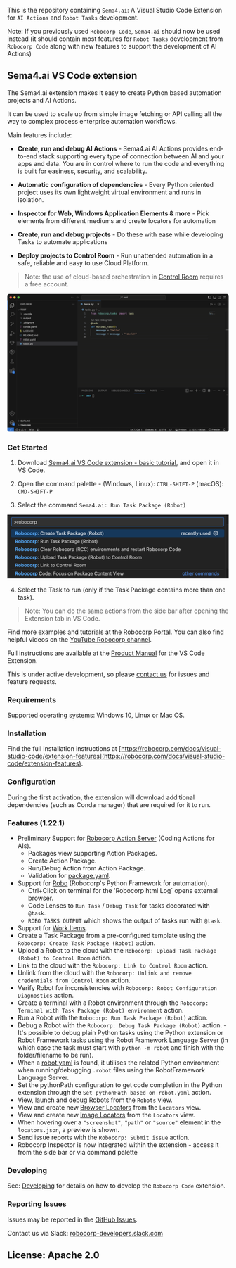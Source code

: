This is the repository containing `Sema4.ai`: A Visual Studio Code Extension for `AI Actions` and `Robot Tasks` development.

Note: If you previously used `Robocorp Code`, `Sema4.ai` should now be used instead (it should contain most features
for `Robot Tasks` development from `Robocorp Code` along with new features to support the development of AI Actions)

## Sema4.ai VS Code extension

The Sema4.ai extension makes it easy to create Python based automation projects and AI Actions.

It can be used to scale up from simple image fetching or API calling all the way to complex process enterprise automation workflows.

Main features include:

-   **Create, run and debug AI Actions** - Sema4.ai AI Actions provides end-to-end stack supporting every type of connection between AI and your apps and data. You are in control where to run the code and everything is built for easiness, security, and scalability. 

-   **Automatic configuration of dependencies** - Every Python oriented project uses its own lightweight virtual environment and runs in isolation.

-   **Inspector for Web, Windows Application Elements & more** - Pick elements from different mediums and create locators for automation

-   **Create, run and debug projects** - Do these with ease while developing Tasks to automate applications

-   **Deploy projects to Control Room** - Run unattended automation in a safe, reliable and easy to use Cloud Platform.

> Note: the use of cloud-based orchestration in [Control Room](https://cloud.robocorp.com/) requires a free account.

![Example of a Robot running with the extension](images/gif_run.gif)

### Get Started

1. Download [Sema4.ai VS Code extension - basic tutorial](https://robocorp.com/portal/robot/robocorp/example-vscode-basics), and open it in VS Code.

2. Open the command palette - (Windows, Linux): `CTRL-SHIFT-P` (macOS): `CMD-SHIFT-P`

3. Select the command `Sema4.ai: Run Task Package (Robot)`

![image of command palette](images/command-palette.png)

4. Select the Task to run (only if the Task Package contains more than one task).

> Note: You can do the same actions from the side bar after opening the Extension tab in VS Code.

Find more examples and tutorials at the [Robocorp Portal](https://robocorp.com/robots/).
You can also find helpful videos on the [YouTube Robocorp channel](https://www.youtube.com/watch?v=FaN7IUA8a0w&list=PLfXJKwwF049Dpl35x7i6sTTvIzlUaMChU).

Full instructions are available at the [Product Manual](https://robocorp.com/docs/product-manuals/sema4ai) for the VS Code Extension.

This is under active development, so please [contact us](https://robocorp.com/contact-us) for issues and feature requests.

### Requirements

Supported operating systems: Windows 10, Linux or Mac OS.

### Installation

Find the full installation instructions at [https://robocorp.com/docs/visual-studio-code/extension-features](https://robocorp.com/docs/visual-studio-code/extension-features).

### Configuration

During the first activation, the extension will download additional dependencies (such as Conda manager) that are required for it to run.

### Features (1.22.1)

-   Preliminary Support for [Robocorp Action Server](https://github.com/robocorp/robocorp/action_server) (Coding Actions for AIs).
    - Packages view supporting Action Packages.
    - Create Action Package.
    - Run/Debug Action from Action Package.
    - Validation for [package.yaml](https://github.com/robocorp/robocorp/blob/master/action_server/docs/guides/01-package-yaml.md).
-   Support for [Robo](https://github.com/robocorp/robocorp) (Robocorp's Python Framework for automation).
    -   Ctrl+Click on terminal for the 'Robocorp html Log` opens external browser.
    -   Code Lenses to `Run Task` / `Debug Task` for tasks decorated with `@task`.
    -   `ROBO TASKS OUTPUT` which shows the output of tasks run with `@task`.
-   Support for [Work Items](https://robocorp.com/docs/developer-tools/visual-studio-code/extension-features#using-work-items).
-   Create a Task Package from a pre-configured template using the `Robocorp: Create Task Package (Robot)` action.
-   Upload a Robot to the cloud with the `Robocorp: Upload Task Package (Robot) to Control Room` action.
-   Link to the cloud with the `Robocorp: Link to Control Room` action.
-   Unlink from the cloud with the `Robocorp: Unlink and remove credentials from Control Room` action.
-   Verify Robot for inconsistencies with `Robocorp: Robot Configuration Diagnostics` action.
-   Create a terminal with a Robot environment through the `Robocorp: Terminal with Task Package (Robot) environment` action.
-   Run a Robot with the `Robocorp: Run Task Package (Robot)` action.
-   Debug a Robot with the `Robocorp: Debug Task Package (Robot)` action. - It's possible to debug plain Python tasks using the Python extension or Robot Framework tasks using the Robot Framework Language Server (in which case the task must start with `python -m robot` and finish with the folder/filename to be run).
-   When a [robot.yaml](https://robocorp.com/docs/setup/robot-yaml-format) is found, it utilises the related Python environment when running/debugging `.robot` files using the RobotFramework Language Server.
-   Set the pythonPath configuration to get code completion in the Python extension through the `Set pythonPath based on robot.yaml` action.
-   View, launch and debug Robots from the `Robots` view.
-   View and create new [Browser Locators](https://robocorp.com/docs/development-howtos/browser/how-to-find-user-interface-elements-using-locators-in-web-applications) from the `Locators` view.
-   View and create new [Image Locators](https://robocorp.com/docs/product-manuals/robocorp-lab/locating-and-targeting-user-interface-elements-in-robocorp-lab) from the `Locators` view.
-   When hovering over a `"screenshot"`, `"path"` or `"source"` element in the `locators.json`, a preview is shown.
-   Send issue reports with the `Robocorp: Submit issue` action.
-   Robocorp Inspector is now integrated within the extension - access it from the side bar or via command palette

### Developing

See: [Developing](docs/develop.md) for details on how to develop the `Robocorp Code` extension.

### Reporting Issues

Issues may be reported in the [GitHub Issues](https://github.com/Sema4AI/vscode-extension//issues/new/choose).

Contact us via Slack: [robocorp-developers.slack.com](https://robocorp-developers.slack.com/ssb/redirect)

## License: Apache 2.0
